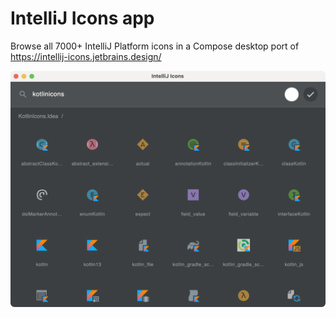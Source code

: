 # IntelliJ Icons app
Browse all 7000+ IntelliJ Platform icons in a Compose desktop port of https://intellij-icons.jetbrains.design/

![App screenshot](./artwork/readme/screenshot.png)
